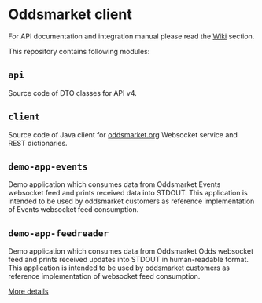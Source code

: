 # Oddsmarket client

For API documentation and integration manual please read the [Wiki](https://github.com/AspiraLimited/oddsmarket_client/wiki) section. 

This repository contains following modules:

## `api`

Source code of DTO classes for API v4.

## `client`

Source code of Java client for [oddsmarket.org](https://oddsmarket.org/) Websocket 
service and REST dictionaries.

## `demo-app-events`

Demo application which consumes data from Oddsmarket Events websocket feed and 
prints received data into STDOUT.
This application is intended to be used by oddsmarket customers as 
reference implementation of Events websocket feed consumption.  

## `demo-app-feedreader`

Demo application which consumes data from Oddsmarket Odds websocket feed and 
prints received updates into STDOUT in human-readable format.
This application is intended to be used by oddsmarket customers as 
reference implementation of websocket feed consumption.  

[More details](demo-app-feedreader/README.md)
